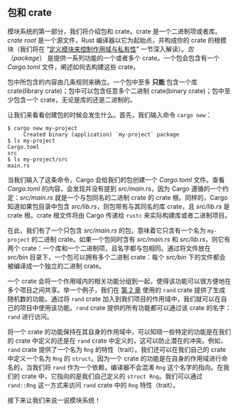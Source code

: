 ## 包和 crate

模块系统的第一部分，我们将介绍包和 crate。crate 是一个二进制项或者库。*crate root* 是一个源文件，Rust 编译器以它为起始点，并构成你的 crate 的根模块（我们将在 “[定义模块来控制作用域与私有性](https://github.com/rust-lang/book/blob/master/src/ch07-02-defining-modules-to-control-scope-and-privacy.md)” 一节深入解读）。*包*（*package*） 是提供一系列功能的一个或者多个 crate。一个包会包含有一个 *Cargo.toml* 文件，阐述如何去构建这些 crate。

包中所包含的内容由几条规则来确立。一个包中至多 **只能** 包含一个库 crate(library crate)；包中可以包含任意多个二进制 crate(binary crate)；包中至少包含一个 crate，无论是库的还是二进制的。

让我们来看看创建包的时候会发生什么。首先，我们输入命令 `cargo new`：

```text
$ cargo new my-project
     Created binary (application) `my-project` package
$ ls my-project
Cargo.toml
src
$ ls my-project/src
main.rs
```

当我们输入了这条命令，Cargo 会给我们的包创建一个 *Cargo.toml* 文件。查看 *Cargo.toml* 的内容，会发现并没有提到 *src/main.rs*，因为 Cargo 遵循的一个约定：*src/main.rs* 就是一个与包同名的二进制 crate 的 crate 根。同样的，Cargo 知道如果包目录中包含 *src/lib.rs*，则包带有与其同名的库 crate，且 *src/lib.rs* 是 crate 根。crate 根文件将由 Cargo 传递给 `rustc` 来实际构建库或者二进制项目。

在此，我们有了一个只包含 *src/main.rs* 的包，意味着它只含有一个名为 `my-project` 的二进制 crate。如果一个包同时含有 *src/main.rs* 和 *src/lib.rs*，则它有两个 crate：一个库和一个二进制项，且名字都与包相同。通过将文件放在 *src/bin* 目录下，一个包可以拥有多个二进制 crate：每个 *src/bin* 下的文件都会被编译成一个独立的二进制 crate。

一个 crate 会将一个作用域内的相关功能分组到一起，使得该功能可以很方便地在多个项目之间共享。举一个例子，我们在 [第 2 章](https://github.com/rust-lang/book/blob/master/src/ch02-00-guessing-game-tutorial.md#generating-a-random-number) 使用的 `rand` crate 提供了生成随机数的功能。通过将 `rand` crate 加入到我们项目的作用域中，我们就可以在自己的项目中使用该功能。`rand` crate 提供的所有功能都可以通过该 crate 的名字：`rand` 进行访问。

将一个 crate 的功能保持在其自身的作用域中，可以知晓一些特定的功能是在我们的 crate 中定义的还是在 `rand` crate 中定义的，这可以防止潜在的冲突。例如，`rand` crate 提供了一个名为 `Rng` 的特性（trait）。我们还可以在我们自己的 crate 中定义一个名为 `Rng` 的 `struct`。因为一个 crate 的功能是在自身的作用域进行命名的，当我们将 `rand` 作为一个依赖，编译器不会混淆 `Rng` 这个名字的指向。在我们的 crate 中，它指向的是我们自己定义的 `struct Rng`。我们可以通过 `rand::Rng` 这一方式来访问 `rand` crate 中的 `Rng` 特性（trait）。

接下来让我们来说一说模块系统！
